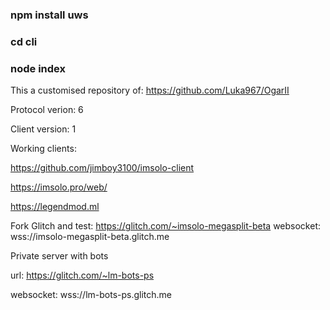 ### npm install uws
### cd cli
### node index

This a customised repository of:
https://github.com/Luka967/OgarII

Protocol verion: 6

Client version: 1

Working clients:

https://github.com/jimboy3100/imsolo-client

https://imsolo.pro/web/

https://legendmod.ml

Fork Glitch and test: https://glitch.com/~imsolo-megasplit-beta
websocket: wss://imsolo-megasplit-beta.glitch.me


Private server with bots

url: https://glitch.com/~lm-bots-ps

websocket: wss://lm-bots-ps.glitch.me

